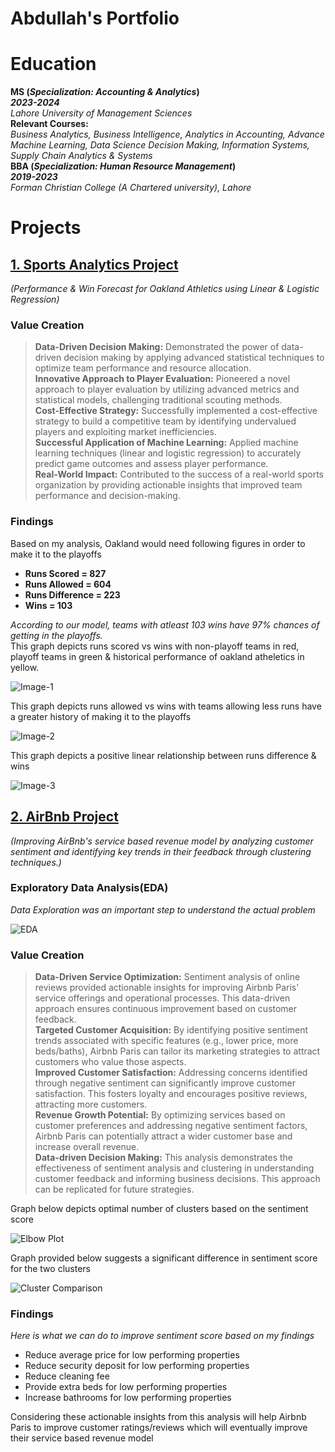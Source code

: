 # Abdullah's Portfolio
# Education 
**MS (*Specialization: Accounting & Analytics*)**                                                                                                              
***2023-2024***\
*Lahore University of Management Sciences*\
**Relevant Courses:**\
*Business Analytics, Business Intelligence, Analytics in Accounting, Advance Machine Learning, Data Science Decision Making, Information Systems, Supply Chain Analytics & Systems*\
**BBA (*Specialization: Human Resource Management*)**	 	                                                                                                         
***2019-2023***\
*Forman Christian College (A Chartered university), Lahore*
# Projects
## [1. Sports Analytics Project](https://github.com/ASH-2310/Sports-Analytics-Project)
*(Performance & Win Forecast for Oakland Athletics using Linear & Logistic Regression)*
### Value Creation 
>**Data-Driven Decision Making:** Demonstrated the power of data-driven decision making by applying advanced statistical techniques to optimize team performance and resource allocation.\
>**Innovative Approach to Player Evaluation:** Pioneered a novel approach to player evaluation by utilizing advanced metrics and statistical models, challenging traditional scouting methods.\
>**Cost-Effective Strategy:** Successfully implemented a cost-effective strategy to build a competitive team by identifying undervalued players and exploiting market inefficiencies.\
>**Successful Application of Machine Learning:** Applied machine learning techniques (linear and logistic regression) to accurately predict game outcomes and assess player performance.\
>**Real-World Impact:** Contributed to the success of a real-world sports organization by providing actionable insights that improved team performance and decision-making.

### Findings 
Based on my analysis, Oakland would need following figures in order to make it to the playoffs 
* **Runs Scored = 827**
* **Runs Allowed = 604**
* **Runs Difference = 223**
* **Wins = 103**
  
*According to our model, teams with atleast 103 wins have 97% chances of getting in the playoffs.*\
This graph depicts runs scored vs wins with non-playoff teams in red, playoff teams in green & historical performance of oakland atheletics in yellow. 

![Image-1](https://github.com/user-attachments/assets/bc819637-57a9-4f69-8d9b-55c7ccaf1f1b)

This graph depicts runs allowed vs wins with teams allowing less runs have a greater history of making it to the playoffs

![Image-2](https://github.com/user-attachments/assets/d386b99b-5ac3-46bc-a315-41b6ada7fb4d)

This graph depicts a positive linear relationship between runs difference & wins

![Image-3](https://github.com/user-attachments/assets/2d6052b5-e9dc-4dd3-b6ed-3995fec9659b)

## [2. AirBnb Project](https://github.com/ASH-2310/AirBnB-Project)
*(Improving AirBnb's service based revenue model by analyzing customer sentiment and identifying key trends in their feedback through clustering techniques.)*
### Exploratory Data Analysis(EDA)
*Data Exploration was an important step to understand the actual problem*

![EDA](https://github.com/user-attachments/assets/f6678392-2303-4ac3-a27b-0f2953f38c21)

### Value Creation
>**Data-Driven Service Optimization:** Sentiment analysis of online reviews provided actionable insights for improving Airbnb Paris' service offerings and operational processes. This data-driven approach ensures continuous improvement based on customer feedback.\
>**Targeted Customer Acquisition:** By identifying positive sentiment trends associated with specific features (e.g., lower price, more beds/baths), Airbnb Paris can tailor its marketing strategies to attract customers who value those aspects.\
>**Improved Customer Satisfaction:** Addressing concerns identified through negative sentiment can significantly improve customer satisfaction. This fosters loyalty and encourages positive reviews, attracting more customers.\
>**Revenue Growth Potential:** By optimizing services based on customer preferences and addressing negative sentiment factors, Airbnb Paris can potentially attract a wider customer base and increase overall revenue.\
>**Data-driven Decision Making:** This analysis demonstrates the effectiveness of sentiment analysis and clustering in understanding customer feedback and informing business decisions. This approach can be replicated for future strategies.

Graph below depicts optimal number of clusters based on the sentiment score 

![Elbow Plot](https://github.com/user-attachments/assets/b4ebd1a7-32e8-471e-9821-dfcab5c753b2)

Graph provided below suggests a significant difference in sentiment score for the two clusters

![Cluster Comparison](https://github.com/user-attachments/assets/2ca752e6-0bb6-4581-9831-4e55be883aed)

### Findings 
*Here is what we can do to improve sentiment score based on my findings*

* Reduce average price for low performing properties
* Reduce security deposit for low performing properties
* Reduce cleaning fee
* Provide extra beds for low performing properties
* Increase bathrooms for low performing properties

Considering these actionable insights from this analysis will help Airbnb Paris to improve customer ratings/reviews which will eventually improve their service based revenue model









